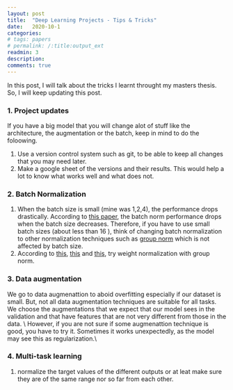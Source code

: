 ```yaml
---
layout: post
title:  "Deep Learning Projects - Tips & Tricks"
date:   2020-10-1
categories: 
# tags: papers
# permalink: /:title:output_ext
readmin: 3
description: 
comments: true
---
```


In this post, I will talk about the tricks I learnt throught my masters thesis. So, I will keep updating this post.


### 1. Project updates
If you have a big model that you will change alot of stuff like the architecture, the augmentation or the batch, keep in mind to do the foloowing.
1. Use a version control system such as git, to be able to keep all changes that you may need later.
2. Make a google sheet of the versions and their results. This would help a lot to know what works well and what does not.

### 2. Batch Normalization
1. When the batch size is small (mine was 1,2,4), the performance drops drastically. According to [this paper](https://arxiv.org/pdf/1803.08494.pdf), the batch norm performance drops when the batch size decreases. Therefore, if you have to use small batch sizes (about less than 16 ), think of changing batch normalization to other normalization techniques such as [group norm](https://arxiv.org/pdf/1803.08494.pdf) which is not affected by batch size.
2. According to [this](https://arxiv.org/pdf/1903.10520.pdf), [this](https://arxiv.org/pdf/1912.11370.pdf) and [this](https://arxiv.org/pdf/2010.10241v1.pdf), try weight normalization with group norm.

### 3. Data augmentation
We go to data augmenattion to aboid overfitting especially if our dataset is small. But, not all data augmentation techniques are suitable for all tasks. We choose the augmentations that we expect that our model sees in the validation and that have features that are not very different from those in the data. \\
However, if you are not sure if some augmenattion technique is good, you have to try it. Sometimes it works unexpectedly, as the model may see this as regularization.\\

### 4. Multi-task learning
1. normalize the target values of the different outputs or at leat make sure they are of the same range nor so far from each other.
